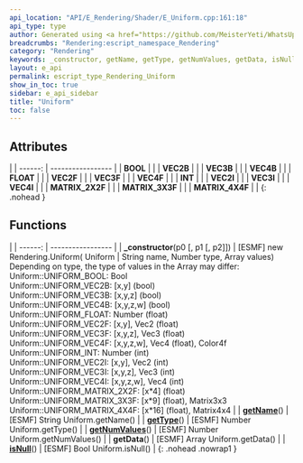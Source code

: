 ```yaml
---
api_location: "API/E_Rendering/Shader/E_Uniform.cpp:161:18"
api_type: type
author: Generated using <a href="https://github.com/MeisterYeti/WhatsUpDoc">WhatsUpDoc</a>
breadcrumbs: "Rendering:escript_namespace_Rendering"
category: "Rendering"
keywords: _constructor, getName, getType, getNumValues, getData, isNull, BOOL, VEC2B, VEC3B, VEC4B, FLOAT, VEC2F, VEC3F, VEC4F, INT, VEC2I, VEC3I, VEC4I, MATRIX_2X2F, MATRIX_3X3F, MATRIX_4X4F
layout: e_api
permalink: escript_type_Rendering_Uniform
show_in_toc: true
sidebar: e_api_sidebar
title: "Uniform"
toc: false
---
```


## Attributes

|
| ------: | ----------------- |
| **BOOL** | |
| **VEC2B** | |
| **VEC3B** | |
| **VEC4B** | |
| **FLOAT** | |
| **VEC2F** | |
| **VEC3F** | |
| **VEC4F** | |
| **INT** | |
| **VEC2I** | |
| **VEC3I** | |
| **VEC4I** | |
| **MATRIX_2X2F** | |
| **MATRIX_3X3F** | |
| **MATRIX_4X4F** | |
{: .nohead }
## Functions

|
| ------: | ----------------- |
| **_constructor**(p0 [, p1 [, p2]]) | [ESMF] new Rendering.Uniform( Uniform \| String name, Number type, Array values)<br/>Depending on type, the type of values in the Array may differ:<br/>Uniform::UNIFORM_BOOL:	Bool<br/>Uniform::UNIFORM_VEC2B:	[x,y] (bool)<br/>Uniform::UNIFORM_VEC3B:	[x,y,z] (bool)<br/>Uniform::UNIFORM_VEC4B:	[x,y,z,w] (bool)<br/>Uniform::UNIFORM_FLOAT:	Number (float)<br/>Uniform::UNIFORM_VEC2F:	[x,y], Vec2 (float)<br/>Uniform::UNIFORM_VEC3F:	[x,y,z], Vec3 (float)<br/>Uniform::UNIFORM_VEC4F:	[x,y,z,w], Vec4 (float), Color4f<br/>Uniform::UNIFORM_INT:	Number (int)<br/>Uniform::UNIFORM_VEC2I:	[x,y], Vec2 (int)<br/>Uniform::UNIFORM_VEC3I:	[x,y,z], Vec3 (int)<br/>Uniform::UNIFORM_VEC4I:	[x,y,z,w], Vec4 (int)<br/>Uniform::UNIFORM_MATRIX_2X2F:	[x\*4] (float)<br/>Uniform::UNIFORM_MATRIX_3X3F:	[x\*9] (float), Matrix3x3<br/>Uniform::UNIFORM_MATRIX_4X4F:	[x\*16] (float), Matrix4x4 |
| **[getName](classRendering_1_1Uniform#classRendering_1_1Uniform_1a4bd18ccacc837b268b5106c715117c40)**() | [ESMF] String Uniform.getName() |
| **[getType](classRendering_1_1Uniform#classRendering_1_1Uniform_1a13acd54b6d43fc371ea7abfc0651da4b)**() | [ESMF] Number Uniform.getType() |
| **[getNumValues](classRendering_1_1Uniform#classRendering_1_1Uniform_1a08383279a4cc6918ee69343d6f3cf19a)**() | [ESMF] Number Uniform.getNumValues() |
| **getData**() | [ESMF] Array Uniform.getData() |
| **[isNull](classRendering_1_1Uniform#classRendering_1_1Uniform_1acf7c196c7d82053688e52d131a654545)**() | [ESMF] Bool Uniform.isNull() |
{: .nohead .nowrap1 }
